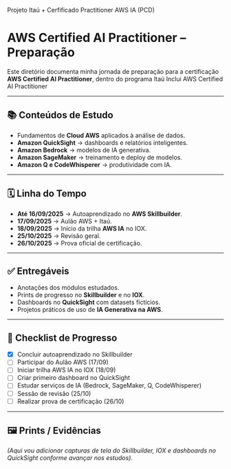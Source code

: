 
Projeto Itaú +  Cerfificado Practitioner AWS IA (PCD)
# AWS Certified AI Practitioner – Preparação

Este diretório documenta minha jornada de preparação para a certificação **AWS Certified AI Practitioner**, dentro do programa Itaú Inclui AWS Certified AI Practitioner

---

## 📚 Conteúdos de Estudo
- Fundamentos de **Cloud AWS** aplicados à análise de dados.  
- **Amazon QuickSight** → dashboards e relatórios inteligentes.  
- **Amazon Bedrock** → modelos de IA generativa.  
- **Amazon SageMaker** → treinamento e deploy de modelos.  
- **Amazon Q e CodeWhisperer** → produtividade com IA.  

---

## 🗓️ Linha do Tempo
- **Até 16/09/2025** → Autoaprendizado no **AWS Skillbuilder**.  
- **17/09/2025** → Aulão AWS + Itaú.  
- **18/09/2025** → Início da trilha **AWS IA** no IOX.  
- **25/10/2025** → Revisão geral.  
- **26/10/2025** → Prova oficial de certificação.  

---

## ✅ Entregáveis
- Anotações dos módulos estudados.  
- Prints de progresso no **Skillbuilder** e no **IOX**.  
- Dashboards no **QuickSight** com datasets fictícios.  
- Projetos práticos de uso de **IA Generativa na AWS**.  

---

## 📌 Checklist de Progresso
- [x] Concluir autoaprendizado no Skillbuilder  
- [ ] Participar do Aulão AWS (17/09)  
- [ ] Iniciar trilha AWS IA no IOX (18/09)  
- [ ] Criar primeiro dashboard no QuickSight  
- [ ] Estudar serviços de IA (Bedrock, SageMaker, Q, CodeWhisperer)  
- [ ] Sessão de revisão (25/10)  
- [ ] Realizar prova de certificação (26/10)  

---

## 🖼️ Prints / Evidências
*(Aqui vou adicionar capturas de tela do Skillbuilder, IOX e dashboards no QuickSight conforme avançar nos estudos).*
